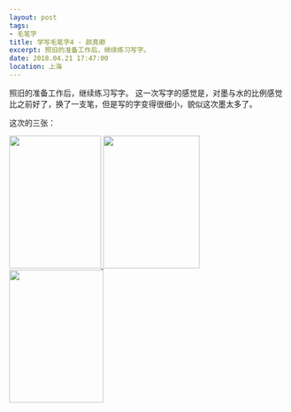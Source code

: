 ```yaml
---
layout: post
tags: 
- 毛笔字
title: 学写毛笔字4 - 颜真卿
excerpt: 照旧的准备工作后，继续练习写字。
date: 2018.04.21 17:47:00
location: 上海
---
```


照旧的准备工作后，继续练习写字。
这一次写字的感觉是，对墨与水的比例感觉比之前好了，换了一支笔，但是写的字变得很细小，貌似这次墨太多了。

这次的三张：

<div class="zoom-gallery">
	<a href="{{ site.url }}/{{ site.baseurl }}/imgs/posts/2018-04-21-Calligraphy-4-I.jpg" data-detail="" data-source="{{ site.url }}/{{ site.baseurl }}/imgs/posts/2018-04-21-Calligraphy-4-I.jpg" title="毛笔字" style="width:166px; height:240px;">
		<img src="{{ site.url }}/{{ site.baseurl }}/imgs/posts/2018-04-21-Calligraphy-4-I.jpg" width="166" height="240">
	</a>
	<a href="{{ site.url }}/{{ site.baseurl }}/imgs/posts/2018-04-21-Calligraphy-4-II.jpg" data-detail="" data-source="{{ site.url }}/{{ site.baseurl }}/imgs/posts/2018-04-21-Calligraphy-4-II.jpg" title="毛笔字" style="width:174px; height:240px;">
		<img src="{{ site.url }}/{{ site.baseurl }}/imgs/posts/2018-04-21-Calligraphy-4-II.jpg" width="174" height="240">
	</a>
	<a href="{{ site.url }}/{{ site.baseurl }}/imgs/posts/2018-04-21-Calligraphy-4-III.jpg" data-detail="" data-source="{{ site.url }}/{{ site.baseurl }}/imgs/posts/2018-04-21-Calligraphy-4-III.jpg" title="毛笔字" style="width:170px; height:240px;">
		<img src="{{ site.url }}/{{ site.baseurl }}/imgs/posts/2018-04-21-Calligraphy-4-III.jpg" width="170" height="240">
	</a>
</div>
